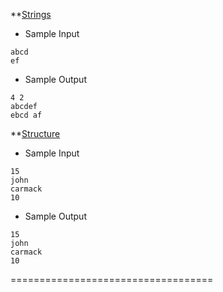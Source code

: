 **[Strings](https://github.com/AmanDhimanD/CPP/blob/main/01_HR/Strings.cpp)
- Sample Input
```
abcd
ef
```
- Sample Output
```
4 2
abcdef
ebcd af
```

**[Structure](https://github.com/AmanDhimanD/CPP/blob/main/01_HR/Structs.cpp)
- Sample Input
```
15
john
carmack
10
```
- Sample Output
```
15
john
carmack
10
```
===================================

